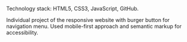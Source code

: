 Technology stack: HTML5, CSS3, JavaScript, GitHub.

Individual project of the responsive website with burger button for navigation menu.
Used mobile-first approach and semantic markup for accessibility.
